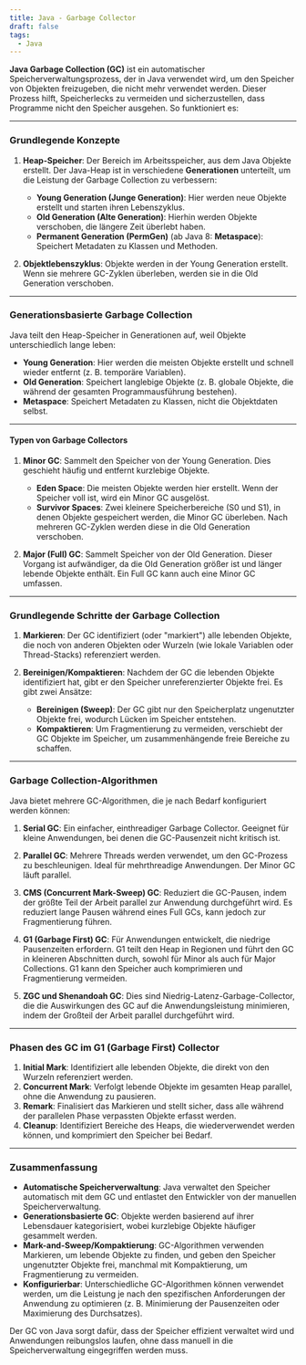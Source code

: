 ```yaml
---
title: Java - Garbage Collector
draft: false
tags:
  - Java
---
```

**Java Garbage Collection (GC)** ist ein automatischer Speicherverwaltungsprozess, der in Java verwendet wird, um den Speicher von Objekten freizugeben, die nicht mehr verwendet werden. Dieser Prozess hilft, Speicherlecks zu vermeiden und sicherzustellen, dass Programme nicht den Speicher ausgehen. So funktioniert es:

---
### Grundlegende Konzepte

1. **Heap-Speicher**: Der Bereich im Arbeitsspeicher, aus dem Java Objekte erstellt. Der Java-Heap ist in verschiedene **Generationen** unterteilt, um die Leistung der Garbage Collection zu verbessern:
    
    - **Young Generation (Junge Generation)**: Hier werden neue Objekte erstellt und starten ihren Lebenszyklus.
    - **Old Generation (Alte Generation)**: Hierhin werden Objekte verschoben, die längere Zeit überlebt haben.
    - **Permanent Generation (PermGen)** (ab Java 8: **Metaspace**): Speichert Metadaten zu Klassen und Methoden.
2. **Objektlebenszyklus**: Objekte werden in der Young Generation erstellt. Wenn sie mehrere GC-Zyklen überleben, werden sie in die Old Generation verschoben.
---
### Generationsbasierte Garbage Collection

Java teilt den Heap-Speicher in Generationen auf, weil Objekte unterschiedlich lange leben:

- **Young Generation**: Hier werden die meisten Objekte erstellt und schnell wieder entfernt (z. B. temporäre Variablen).
- **Old Generation**: Speichert langlebige Objekte (z. B. globale Objekte, die während der gesamten Programmausführung bestehen).
- **Metaspace**: Speichert Metadaten zu Klassen, nicht die Objektdaten selbst.
---
#### Typen von Garbage Collectors

1. **Minor GC**: Sammelt den Speicher von der Young Generation. Dies geschieht häufig und entfernt kurzlebige Objekte.
    
    - **Eden Space**: Die meisten Objekte werden hier erstellt. Wenn der Speicher voll ist, wird ein Minor GC ausgelöst.
    - **Survivor Spaces**: Zwei kleinere Speicherbereiche (S0 und S1), in denen Objekte gespeichert werden, die Minor GC überleben. Nach mehreren GC-Zyklen werden diese in die Old Generation verschoben.
2. **Major (Full) GC**: Sammelt Speicher von der Old Generation. Dieser Vorgang ist aufwändiger, da die Old Generation größer ist und länger lebende Objekte enthält. Ein Full GC kann auch eine Minor GC umfassen.
---
### Grundlegende Schritte der Garbage Collection

1. **Markieren**: Der GC identifiziert (oder "markiert") alle lebenden Objekte, die noch von anderen Objekten oder Wurzeln (wie lokale Variablen oder Thread-Stacks) referenziert werden.
    
2. **Bereinigen/Kompaktieren**: Nachdem der GC die lebenden Objekte identifiziert hat, gibt er den Speicher unreferenzierter Objekte frei. Es gibt zwei Ansätze:
    
    - **Bereinigen (Sweep)**: Der GC gibt nur den Speicherplatz ungenutzter Objekte frei, wodurch Lücken im Speicher entstehen.
    - **Kompaktieren**: Um Fragmentierung zu vermeiden, verschiebt der GC Objekte im Speicher, um zusammenhängende freie Bereiche zu schaffen.
---
### Garbage Collection-Algorithmen

Java bietet mehrere GC-Algorithmen, die je nach Bedarf konfiguriert werden können:

1. **Serial GC**: Ein einfacher, einthreadiger Garbage Collector. Geeignet für kleine Anwendungen, bei denen die GC-Pausenzeit nicht kritisch ist.
    
2. **Parallel GC**: Mehrere Threads werden verwendet, um den GC-Prozess zu beschleunigen. Ideal für mehrthreadige Anwendungen. Der Minor GC läuft parallel.
    
3. **CMS (Concurrent Mark-Sweep) GC**: Reduziert die GC-Pausen, indem der größte Teil der Arbeit parallel zur Anwendung durchgeführt wird. Es reduziert lange Pausen während eines Full GCs, kann jedoch zur Fragmentierung führen.
    
4. **G1 (Garbage First) GC**: Für Anwendungen entwickelt, die niedrige Pausenzeiten erfordern. G1 teilt den Heap in Regionen und führt den GC in kleineren Abschnitten durch, sowohl für Minor als auch für Major Collections. G1 kann den Speicher auch komprimieren und Fragmentierung vermeiden.
    
5. **ZGC und Shenandoah GC**: Dies sind Niedrig-Latenz-Garbage-Collector, die die Auswirkungen des GC auf die Anwendungsleistung minimieren, indem der Großteil der Arbeit parallel durchgeführt wird.
    
---
### Phasen des GC im G1 (Garbage First) Collector

1. **Initial Mark**: Identifiziert alle lebenden Objekte, die direkt von den Wurzeln referenziert werden.
2. **Concurrent Mark**: Verfolgt lebende Objekte im gesamten Heap parallel, ohne die Anwendung zu pausieren.
3. **Remark**: Finalisiert das Markieren und stellt sicher, dass alle während der parallelen Phase verpassten Objekte erfasst werden.
4. **Cleanup**: Identifiziert Bereiche des Heaps, die wiederverwendet werden können, und komprimiert den Speicher bei Bedarf.
---
### Zusammenfassung

- **Automatische Speicherverwaltung**: Java verwaltet den Speicher automatisch mit dem GC und entlastet den Entwickler von der manuellen Speicherverwaltung.
- **Generationsbasierte GC**: Objekte werden basierend auf ihrer Lebensdauer kategorisiert, wobei kurzlebige Objekte häufiger gesammelt werden.
- **Mark-and-Sweep/Kompaktierung**: GC-Algorithmen verwenden Markieren, um lebende Objekte zu finden, und geben den Speicher ungenutzter Objekte frei, manchmal mit Kompaktierung, um Fragmentierung zu vermeiden.
- **Konfigurierbar**: Unterschiedliche GC-Algorithmen können verwendet werden, um die Leistung je nach den spezifischen Anforderungen der Anwendung zu optimieren (z. B. Minimierung der Pausenzeiten oder Maximierung des Durchsatzes).

Der GC von Java sorgt dafür, dass der Speicher effizient verwaltet wird und Anwendungen reibungslos laufen, ohne dass manuell in die Speicherverwaltung eingegriffen werden muss.